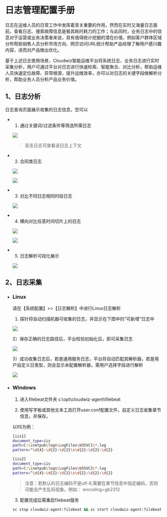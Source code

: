# 日志管理配置手册

日志在运维人员的日常工作中发挥着至关重要的作用，然而在实时又海量日志面前，查看日志、搜索故障信息是极其耗时耗力的工作；与此同时，业务日志中的信息对于运营或业务决策者来说，具有值得统计挖掘的潜在价值，例如客户群体区域分布帮助销售人员分析市场方向、网页访问URL统计帮助产品经理了解用户感兴趣内容，进而对产品做出优化。

基于上述日志使用场景，Cloudwiz智能运维平台将系统日志、业务日志进行实时采集分析，用户可通过平台对日志进行快速检索、智能聚合、对比分析，帮助运维人员快速定位故障、异常根源，提升运维效率，亦可以对日志的关键字段做解析分析，帮助业务人员分析产品业务价值。

## 1、日志分析

日志查询页面展示收集的日志信息，您可以

* 1) 通过关键词/过滤条件等筛选所需日志

    ![](/part4/images/log_query.png)
    
    > 双击日志可查看该日志上下文

* 2) 合同类日志

    ![](/part4/images/log_cluster.png)
    
    ![](/part4/images/log_cluster_2.png)

* 3) 对比不同日志相同时段日志

    ![](/part4/images/log_compare.png)


* 4) 横向对比任意时间切片上的日志

    ![](/part4/images/log_compare_h1.png)

    ![](/part4/images/log_compare_h2.png)
    
* 5) 日志解析可视化展示

    ![](/part4/images/log_process.png)

## 2、日志采集

* ### Linux

    请在【系统配置】>>【日志解析】中进行Linux日志解析
    
    1) 探针将自动扫描机器可收集的日志，并显示在下图中的“可新增”日志中
    
    ![](/part4/images/log_collector.png)
    
    2）保存正确的日志路径后，平台校验初始化后，即可采集日志
    
    ![](/part4/images/log_collector2.png)
    
    3）成功收集日志后，若是通用服务日志，平台将自动匹配其解析器，若是用户自定义日类型，则会显示未配置解析器，需用户选择字段进行解析

    ![](/part4/images/log_parse.png)

* ### Windows

    1) 进入filebeat文件夹 c:\opt\cloudwiz-agent\filebeat

    2) 使用写字板或其他文本工具打开user.conf配置文件，自定义日志收集章节信息，并保存。

    以IIS为例：
    
    ```bash
    [iis1]
    document_type=iis
    path=C:\inetpub\logs\LogFiles\W3SVC1\*.log
    pattern=^\d{4}-\d{2}-\d{2}\s\d{2}:\d{2}:\d{2}
    
    [iis2]
    document_type=iis
    path=C:\inetpub\logs\LogFiles\W3SVC2\*.log
    pattern=^\d{4}-\d{2}-\d{2}\s\d{2}:\d{2}:\d{2}
    ```
    
    > 注意：若默认的日志编码不是utf-8,需要在章节信息中指定编码，否则可能会产生乱码现象。例如：
    > encoding=gb2312

    3) 配置完成后需重启filebeat服务

    ```bash
    sc stop cloudwiz-agent:filebeat && sc start cloudwiz-agent:filebeat
    ```
